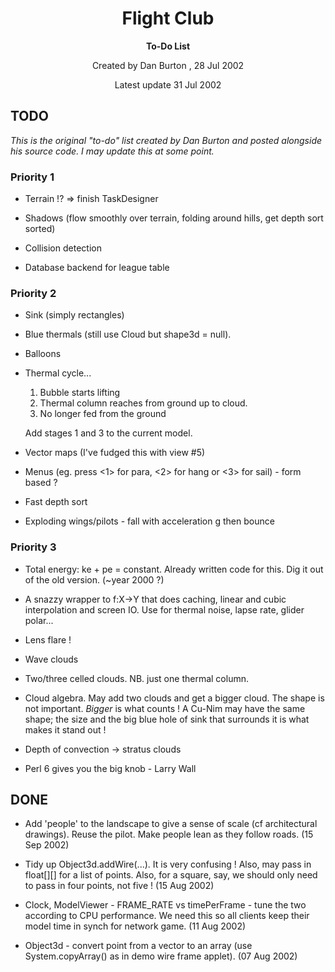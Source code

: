 <h1 align="center">Flight Club</h1>

<p align="center"><b>To-Do List</b></p>

<p align="center">Created by Dan Burton <danb@dircon.co.uk>, 28 Jul 2002</p>
<p align="center">Latest update 31 Jul 2002</p>

## TODO ##
*This is the original "to-do" list created by Dan Burton and posted alongside his source code.  I may update this at some point.*

### Priority 1 ###

* Terrain !? => finish TaskDesigner

* Shadows (flow smoothly over terrain, folding around hills, get depth
  sort sorted)

* Collision detection

* Database backend for league table

### Priority 2 ###

* Sink (simply rectangles)

* Blue thermals (still use Cloud but shape3d = null).

* Balloons

* Thermal cycle...

  1. Bubble starts lifting
  2. Thermal column reaches from ground up to cloud.
  3. No longer fed from the ground

  Add stages 1 and 3 to the current model.

* Vector maps (I've fudged this with view #5)

* Menus (eg. press <1> for para, <2> for hang or <3> for sail) - form
  based ?

* Fast depth sort

* Exploding wings/pilots - fall with acceleration g then bounce

### Priority 3 ###

* Total energy: ke + pe = constant. Already written code for this. Dig
  it out of the old version. (~year 2000 ?)

* A snazzy wrapper to f:X->Y that does caching, linear and cubic interpolation
  and screen IO. Use for thermal noise, lapse rate, glider polar...

* Lens flare !

* Wave clouds

* Two/three celled clouds. NB. just one thermal column.

* Cloud algebra. May add two clouds and get a bigger cloud. The shape
  is not important. *Bigger* is what counts ! A Cu-Nim may have the
  same shape; the size and the big blue hole of sink that surrounds it
  is what makes it stand out !

* Depth of convection -> stratus clouds 

* Perl 6 gives you the big knob - Larry Wall

## DONE ##

* Add 'people' to the landscape to give a sense of scale (cf
  architectural drawings). Reuse the pilot. Make people lean as they
  follow roads. (15 Sep 2002)

* Tidy up Object3d.addWire(...). It is very confusing ! Also, may pass
  in float[][] for a list of points. Also, for a square, say, we
  should only need to pass in four points, not five ! (15 Aug 2002)

* Clock, ModelViewer - FRAME_RATE vs timePerFrame - tune the two
  according to CPU performance. We need this so all clients keep their
  model time in synch for network game. (11 Aug 2002)

* Object3d - convert point from a vector to an array (use
  System.copyArray() as in demo wire frame applet). (07 Aug 2002)